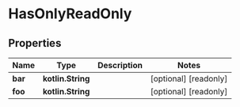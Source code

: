 
# HasOnlyReadOnly

## Properties
Name | Type | Description | Notes
------------ | ------------- | ------------- | -------------
**bar** | **kotlin.String** |  |  [optional] [readonly]
**foo** | **kotlin.String** |  |  [optional] [readonly]



